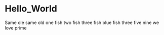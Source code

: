 # Hello_World
Same ole same old
one fish two fish three fish blue fish
three five nine we love prime
